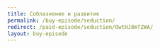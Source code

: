 ```yaml
---
title: Соблазнение и развитие
permalink: /buy-episode/seduction/
redirect: /paid-episode/seduction/OwtHJ8mTZWA/
layout: buy-episode
---
```

